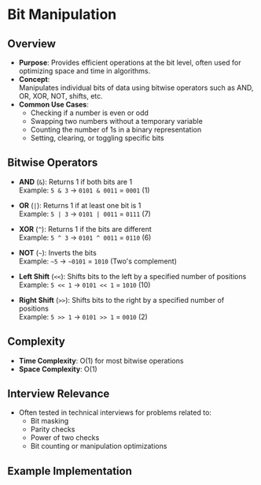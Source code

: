 
# Bit Manipulation

## Overview

- **Purpose**: Provides efficient operations at the bit level, often used for optimizing space and time in algorithms.
- **Concept**:  
  Manipulates individual bits of data using bitwise operators such as AND, OR, XOR, NOT, shifts, etc.
- **Common Use Cases**:  
  - Checking if a number is even or odd  
  - Swapping two numbers without a temporary variable  
  - Counting the number of 1s in a binary representation  
  - Setting, clearing, or toggling specific bits

## Bitwise Operators

- **AND** (`&`): Returns 1 if both bits are 1  
  Example: `5 & 3` → `0101 & 0011` = `0001` (1)

- **OR** (`|`): Returns 1 if at least one bit is 1  
  Example: `5 | 3` → `0101 | 0011` = `0111` (7)

- **XOR** (`^`): Returns 1 if the bits are different  
  Example: `5 ^ 3` → `0101 ^ 0011` = `0110` (6)

- **NOT** (`~`): Inverts the bits  
  Example: `~5` → `~0101` = `1010` (Two's complement)

- **Left Shift** (`<<`): Shifts bits to the left by a specified number of positions  
  Example: `5 << 1` → `0101 << 1` = `1010` (10)

- **Right Shift** (`>>`): Shifts bits to the right by a specified number of positions  
  Example: `5 >> 1` → `0101 >> 1` = `0010` (2)

## Complexity

- **Time Complexity**: O(1) for most bitwise operations
- **Space Complexity**: O(1)

## Interview Relevance

- Often tested in technical interviews for problems related to:
  - Bit masking
  - Parity checks
  - Power of two checks
  - Bit counting or manipulation optimizations

## Example Implementation
